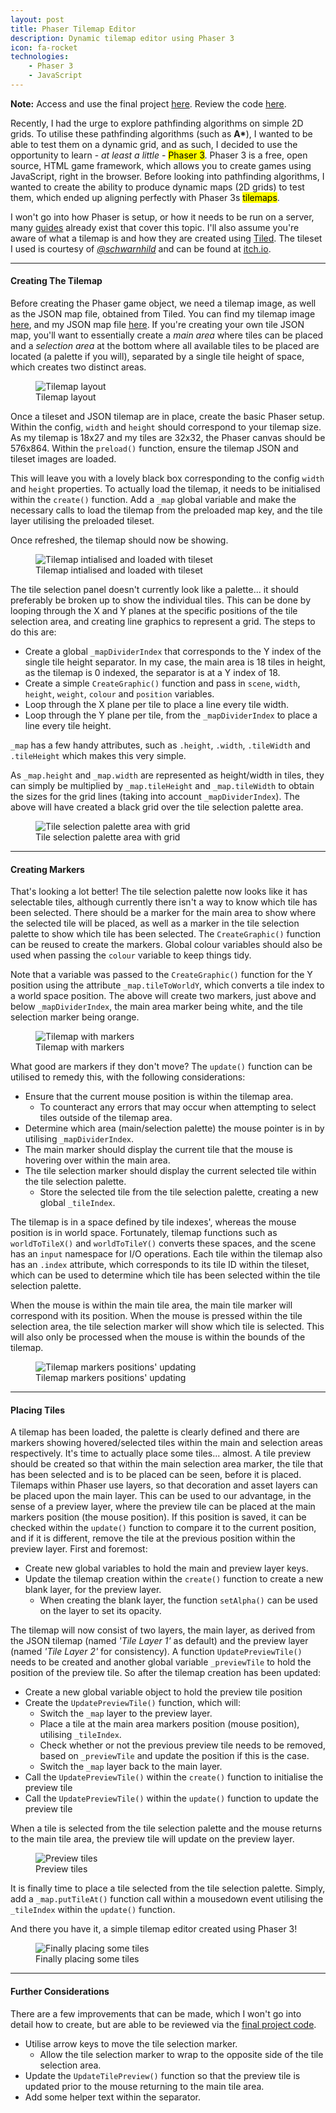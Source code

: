 ```yaml
---
layout: post
title: Phaser Tilemap Editor
description: Dynamic tilemap editor using Phaser 3
icon: fa-rocket
technologies:
    - Phaser 3
    - JavaScript
---
```


<div class="alert alert-info" role="alert">
    <div class="d-flex justify-content-center">
        <span>
            <strong>Note:</strong> Access and use the final project <a href="/projects/tilemap-editor.html">here</a>.  Review the code <a href="/assets/projects/tilemap-editor/js/tilemap-editor.js">here</a>.
        </span>
    </div>
</div>

Recently, I had the urge to explore pathfinding algorithms on simple 2D grids.  To utilise these pathfinding algorithms (such as **A\***), I wanted to be able to test them on a dynamic grid, and as such, I decided to use the opportunity to learn - *at least a little* - <mark>Phaser 3</mark>.  Phaser 3 is a free, open source, HTML game framework, which allows you to create games using JavaScript, right in the browser.  Before looking into pathfinding algorithms, I wanted to create the ability to produce dynamic maps (2D grids) to test them, which ended up aligning perfectly with Phaser 3s <mark>tilemaps</mark>.

I won't go into how Phaser is setup, or how it needs to be run on a server, many [guides](https://phaser.io/tutorials/getting-started-phaser3) already exist that cover this topic.  I'll also assume you're aware of what a tilemap is and how they are created using [Tiled](https://www.mapeditor.org/).  The tileset I used is courtesy of *[@schwarnhild](https://itch.io/profile/schwarnhild)* and can be found at [itch.io](https://schwarnhild.itch.io/basic-tileset-and-asset-pack-32x32-pixels).

<hr/>

#### Creating The Tilemap

Before creating the Phaser game object, we need a tilemap image, as well as the JSON map file, obtained from Tiled.  You can find my tilemap image [here](/assets/projects/tilemap-editor/resources/tileset.png), and my JSON map file [here](/assets/projects/tilemap-editor/resources/tilemap.json).  If you're creating your own tile JSON map, you'll want to essentially create a *main area* where tiles can be placed and a *selection area* at the bottom where all available tiles to be placed are located (a palette if you will), separated by a single tile height of space, which creates two distinct areas. 

<figure>
    <img class="rounded" src="/assets/images/posts/{{ page.title }}/img1.png" alt="Tilemap layout">
    <figcaption>Tilemap layout</figcaption>
</figure>

Once a tileset and JSON tilemap are in place, create the basic Phaser setup.  Within the config, <code>width</code> and <code>height</code> should correspond to your tilemap size.  As my tilemap is 18x27 and my tiles are 32x32, the Phaser canvas should be 576x864.  Within the <code>preload()</code> function, ensure the tilemap JSON and tileset images are loaded.

<script src="https://gist.github.com/onemandan/dd6ad147454b972f12b5465c92011fad.js"></script>

This will leave you with a lovely black box corresponding to the config <code>width</code> and <code>height</code> properties. To actually load the tilemap, it needs to be initialised within the <code>create()</code> function.  Add a <code>_map</code> global variable and make the necessary calls to load the tilemap from the preloaded map key, and the tile layer utilising the preloaded tileset.

<script src="https://gist.github.com/onemandan/db8f3ca05434dfdc5a209e9960f5667d.js"></script>

Once refreshed, the tilemap should now be showing.

<figure>
    <img class="rounded" src="/assets/images/posts/{{ page.title }}/img2.png" alt="Tilemap intialised and loaded with tileset">
    <figcaption>Tilemap intialised and loaded with tileset</figcaption>
</figure>

The tile selection panel doesn't currently look like a palette... it should preferably be broken up to show the individual tiles.  This can be done by looping through the X and Y planes at the specific positions of the tile selection area, and creating line graphics to represent a grid.  The steps to do this are:
- Create a global <code>_mapDividerIndex</code> that corresponds to the Y index of the single tile height separator.  In my case, the main area is 18 tiles in height, as the tilemap is 0 indexed, the separator is at a Y index of 18.
- Create a simple <code>CreateGraphic()</code> function and pass in <code>scene</code>, <code>width</code>, <code>height</code>, <code>weight</code>, <code>colour</code> and <code>position</code> variables.
- Loop through the X plane per tile to place a line every tile width.
- Loop through the Y plane per tile, from the <code>_mapDividerIndex</code> to place a line every tile height.

<code>_map</code> has a few handy attributes, such as <code>.height</code>, <code>.width</code>, <code>.tileWidth</code> and <code>.tileHeight</code> which makes this very simple.

<script src="https://gist.github.com/onemandan/9b726449f1c625490b580f30c3cd9b9b.js"></script>

As <code>_map.height</code> and <code>_map.width</code> are represented as height/width in tiles, they can simply be multiplied by <code>_map.tileHeight</code> and <code>_map.tileWidth</code> to obtain the sizes for the grid lines (taking into account <code>_mapDividerIndex</code>).  The above will have created a black grid over the tile selection palette area.

<figure>
    <img class="rounded" src="/assets/images/posts/{{ page.title }}/img3.png" alt="Tile selection palette area with grid">
    <figcaption>Tile selection palette area with grid</figcaption>
</figure>

<hr/>

#### Creating Markers

That's looking a lot better! The tile selection palette now looks like it has selectable tiles, although currently there isn't a way to know which tile has been selected.  There should be a marker for the main area to show where the selected tile will be placed, as well as a marker in the tile selection palette to show which tile has been selected.  The <code>CreateGraphic()</code> function can be reused to create the markers.  Global colour variables should also be used when passing the <code>colour</code> variable to keep things tidy.

<script src="https://gist.github.com/onemandan/4c00ed7db316948ddcef6bb1e02d656c.js"></script>

Note that a variable was passed to the <code>CreateGraphic()</code> function for the Y position using the attribute <code>_map.tileToWorldY</code>, which converts a tile index to a world space position.  The above will create two markers, just above and below <code>_mapDividerIndex</code>, the main area marker being white, and the tile selection marker being orange.

<figure>
    <img class="rounded" src="/assets/images/posts/{{ page.title }}/img4.png" alt="Tilemap with markers">
    <figcaption>Tilemap with markers</figcaption>
</figure>

What good are markers if they don't move?  The <code>update()</code> function can be utilised to remedy this, with the following considerations:
- Ensure that the current mouse position is within the tilemap area.
    - To counteract any errors that may occur when attempting to select tiles outside of the tilemap area.
- Determine which area (main/selection palette) the mouse pointer is in by utilising <code>_mapDividerIndex</code>.
- The main marker should display the current tile that the mouse is hovering over within the main area.
- The tile selection marker should display the current selected tile within the tile selection palette.
    - Store the selected tile from the tile selection palette, creating a new global <code>_tileIndex</code>.

The tilemap is in a space defined by tile indexes', whereas the mouse position is in world space.  Fortunately, tilemap functions such as <code>worldToTileX()</code> and <code>worldToTileY()</code> converts these spaces, and the scene has an <code>input</code> namespace for I/O operations.  Each tile within the tilemap also has an <code>.index</code> attribute, which corresponds to its tile ID within the tileset, which can be used to determine which tile has been selected within the tile selection palette.

<script src="https://gist.github.com/onemandan/ae3795b85db1f4984ac86da74cd6a1c2.js"></script>

When the mouse is within the main tile area, the main tile marker will correspond with its position.  When the mouse is pressed within the tile selection area, the tile selection marker will show which tile is selected.  This will also only be processed when the mouse is within the bounds of the tilemap.

<figure>
    <img class="rounded" src="/assets/images/posts/{{ page.title }}/img5.gif" alt="Tilemap markers positions' updating">
    <figcaption>Tilemap markers positions' updating</figcaption>
</figure>

<hr/>

#### Placing Tiles

A tilemap has been loaded, the palette is clearly defined and there are markers showing hovered/selected tiles within the main and selection areas respectively.  It's time to actually place some tiles... almost.  A tile preview should be created so that within the main selection area marker, the tile that has been selected and is to be placed can be seen, before it is placed.  Tilemaps within Phaser use layers, so that decoration and asset layers can be placed upon the main layer.  This can be used to our advantage, in the sense of a preview layer, where the preview tile can be placed at the main markers position (the mouse position).  If this position is saved, it can be checked within the <code>update()</code> function to compare it to the current position, and if it is different, remove the tile at the previous position within the preview layer.  First and foremost:
- Create new global variables to hold the main and preview layer keys.
- Update the tilemap creation within the <code>create()</code> function to create a new blank layer, for the preview layer.
    - When creating the blank layer, the function <code>setAlpha()</code> can be used on the layer to set its opacity.

<script src="https://gist.github.com/onemandan/c4548a47adcbf93b873824b614892f54.js"></script>

The tilemap will now consist of two layers, the main layer, as derived from the JSON tilemap (named *'Tile Layer 1'* as default) and the preview layer (named *'Tile Layer 2'* for consistency).  A function <code>UpdatePreviewTile()</code> needs to be created and another global variable <code>_previewTile</code> to hold the position of the preview tile.  So after the tilemap creation has been updated:
- Create a new global variable object to hold the preview tile position
- Create the <code>UpdatePreviewTile()</code> function, which will:
    - Switch the <code>_map</code> layer to the preview layer.
    - Place a tile at the main area markers position (mouse position), utilising <code>_tileIndex</code>.
    - Check whether or not the previous preview tile needs to be removed, based on <code>_previewTile</code> and update the position if this is the case.
    - Switch the <code>_map</code> layer back to the main layer.
- Call the <code>UpdatePreviewTile()</code> within the <code>create()</code> function to initialise the preview tile
- Call the <code>UpdatePreviewTile()</code> within the <code>update()</code> function to update the preview tile

<script src="https://gist.github.com/onemandan/309574c020bd5e3da045260205fc6e69.js"></script>

When a tile is selected from the tile selection palette and the mouse returns to the main tile area, the preview tile will update on the preview layer.
    
<figure>
    <img class="rounded" src="/assets/images/posts/{{ page.title }}/img6.gif" alt="Preview tiles">
    <figcaption>Preview tiles</figcaption>
</figure>
    
It is finally time to place a tile selected from the tile selection palette.  Simply, add a <code>_map.putTileAt()</code> function call within a mousedown event utilising the <code>_tileIndex</code> within the <code>update()</code> function.

<script src="https://gist.github.com/onemandan/137a1b82772bc1ce1a5d2f08408971ae.js"></script>

And there you have it, a simple tilemap editor created using Phaser 3!

<figure>
    <img class="rounded" src="/assets/images/posts/{{ page.title }}/img7.gif" alt="Finally placing some tiles">
    <figcaption>Finally placing some tiles</figcaption>
</figure>

<hr/>

#### Further Considerations

There are a few improvements that can be made, which I won't go into detail how to create, but are able to be reviewed via the <a href="/assets/projects/tilemap-editor/js/tilemap-editor.js">final project code</a>.
- Utilise arrow keys to move the tile selection marker.
    - Allow the tile selection marker to wrap to the opposite side of the tile selection area.
- Update the <code>UpdateTilePreview()</code> function so that the preview tile is updated prior to the mouse returning to the main tile area.
- Add some helper text within the separator.
    
    
    
    
    
    
    
    
    
    
    
    
    
    
    
    
    
    
    
    
    
    
    
    
    
    
    
    
    
    
    
    
    
    